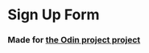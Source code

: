 # Sign Up Form

### Made for [the Odin project project](https://www.theodinproject.com/lessons/node-path-intermediate-html-and-css-sign-up-form)
